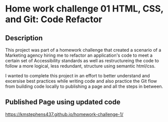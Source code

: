 # Home work challenge 01 HTML, CSS, and Git: Code Refactor


## Description

This project was part of a homework challenge that created a scenario of a Marketing agency hiring me to refactor an application's code to meet
a certain set of Accessibility standards as well as restructureing the code to follow a more logical, less redundant, structure using semantic 
html/css.

I wanted to complete this project in an effort to better understand and excersise best practices while writing code and also practice the 
Git flow from building code locally to publishing a page and all the steps in between. 

## Published Page using updated code

https://kmstephens437.github.io/homework-challenge-1/

